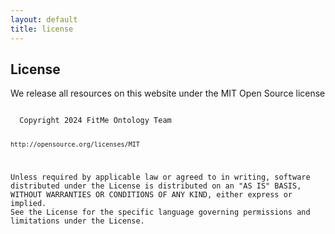 ```yaml
---
layout: default
title: license
---
```


## License

We release all resources on this website under the MIT Open Source license

<code>
  Copyright 2024 FitMe Ontology Team



    http://opensource.org/licenses/MIT

Unless required by applicable law or agreed to in writing, software
distributed under the License is distributed on an "AS IS" BASIS,
WITHOUT WARRANTIES OR CONDITIONS OF ANY KIND, either express or implied.
See the License for the specific language governing permissions and
limitations under the License.
  </code>

<!--<iframe src="files/License.pdf" style="width: 100%;height: 700px;border: none;"></iframe>-->
